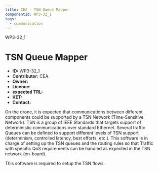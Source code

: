 ```yaml
---
title: CEA - TSN Queue Mapper
componentId: WP3-32_1
tags:
  - communication
---
```


WP3-32_1

# TSN Queue Mapper

- __ID:__ WP3-32_1
- __Contributor:__ CEA
- __Owner:__ 
- __Licence:__
- __expected TRL:__
- __KET:__
- __Contact:__

On the drone, it is expected that communications between different components could be supported by a TSN Network (Time-Sensitive Network). TSN is a group of IEEE Standards that targets support of deterministic communications over standard Ethernet. Several traffic Queues can be defined to support different levels of TSN support (determinism, controlled latency, best efforts, etc.). This software is in charge of setting up the TSN queues and the routing rules so that Traffic with specific QoS requirements can be handled as expected in the TSN network (on-board).

This software is required to setup the TSN flows.

